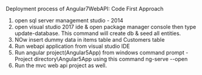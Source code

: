 Deployment process of Angular7WebAPI:
Code First Approach
1. open sql server management studio - 2014
2. open visual studio 2017 ide & open package manager console
   then type update-database. This command will create db & seed
   all entities.
3. NOw insert dummy data in items table and Customers table
4. Run webapi application from visual studio IDE
5. Run angular project(Angular5App) from windows command prompt -
   Project directory\Angular5App using this command
   ng-serve --open 
6. Run the mvc web api project as well.	
